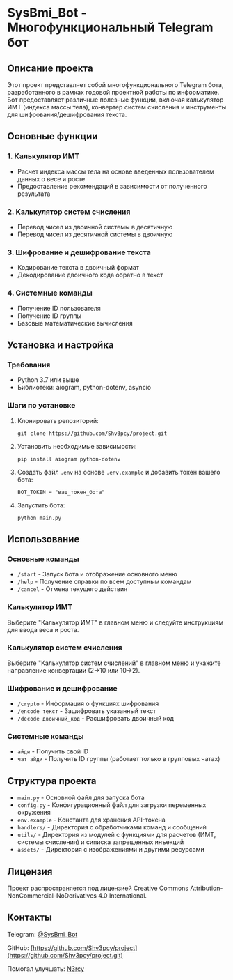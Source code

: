 # SysBmi_Bot - Многофункциональный Telegram бот

## Описание проекта
Этот проект представляет собой многофункционального Telegram бота, разработанного в рамках годовой проектной работы по информатике. Бот предоставляет различные полезные функции, включая калькулятор ИМТ (индекса массы тела), конвертер систем счисления и инструменты для шифрования/дешифрования текста.

## Основные функции

### 1. Калькулятор ИМТ
- Расчет индекса массы тела на основе введенных пользователем данных о весе и росте
- Предоставление рекомендаций в зависимости от полученного результата

### 2. Калькулятор систем счисления
- Перевод чисел из двоичной системы в десятичную
- Перевод чисел из десятичной системы в двоичную

### 3. Шифрование и дешифрование текста
- Кодирование текста в двоичный формат
- Декодирование двоичного кода обратно в текст

### 4. Системные команды
- Получение ID пользователя
- Получение ID группы
- Базовые математические вычисления

## Установка и настройка

### Требования
- Python 3.7 или выше
- Библиотеки: aiogram, python-dotenv, asyncio

### Шаги по установке
1. Клонировать репозиторий:
   ```
   git clone https://github.com/Shv3pcy/project.git
   ```

2. Установить необходимые зависимости:
   ```
   pip install aiogram python-dotenv
   ```

3. Создать файл `.env` на основе `.env.example` и добавить токен вашего бота:
   ```
   BOT_TOKEN = "ваш_токен_бота"
   ```

4. Запустить бота:
   ```
   python main.py
   ```

## Использование

### Основные команды
- `/start` - Запуск бота и отображение основного меню
- `/help` - Получение справки по всем доступным командам
- `/cancel` - Отмена текущего действия

### Калькулятор ИМТ
Выберите "Калькулятор ИМТ" в главном меню и следуйте инструкциям для ввода веса и роста.

### Калькулятор систем счисления
Выберите "Калькулятор систем счислений" в главном меню и укажите направление конвертации (2→10 или 10→2).

### Шифрование и дешифрование
- `/crypto` - Информация о функциях шифрования
- `/encode текст` - Зашифровать указанный текст
- `/decode двоичный_код` - Расшифровать двоичный код

### Системные команды
- `айди` - Получить свой ID
- `чат айди` - Получить ID группы (работает только в групповых чатах)

## Структура проекта
- `main.py` - Основной файл для запуска бота
- `config.py` - Конфигурационный файл для загрузки переменных окружения
- `env.example` - Константа для хранения API-токена
- `handlers/` - Директория с обработчиками команд и сообщений
- `utils/` - Директория из модулей с функциями для расчетов (ИМТ, системы счисления) и сиписка запрещенных инъекций
- `assets/` - Директория с изображениями и другими ресурсами

## Лицензия
Проект распространяется под лицензией Creative Commons Attribution-NonCommercial-NoDerivatives 4.0 International.

## Контакты
Telegram: [@SysBmi_Bot](https://t.me/SysBmi_Bot)

GitHub: [https://github.com/Shv3pcy/project](https://github.com/Shv3pcy/project.git)

Помогал улучшать: [N3rcy](https://github.com/N3rcy)
